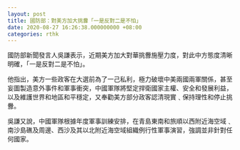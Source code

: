 ```yaml
---
layout: post
title: 國防部：對美方加大挑釁「一是反對二是不怕」
date: 2020-08-27 16:26:38.000000000 +08:00
categories: rthk
---
```


國防部新聞發言人吳謙表示，近期美方加大對華挑釁施壓力度，對此中方態度清晰明確，「一是反對二是不怕」。

他指出，美方一些政客在大選前為了一己私利，極力破壞中美兩國兩軍關係，甚至妄圖製造意外事件和軍事衝突，中國軍隊將堅定捍衛國家主權、安全和發展利益，以及維護世界和地區和平穩定，又奉勸美方部分政客認清現實﹑保持理性和停止挑釁。

吳謙又說，中國軍隊根據年度軍事訓練安排，在青島東南和旅順以西附近海空域﹑南沙島礁及周邊、西沙及其以北附近海空域組織例行性軍事演習，強調並非針對任何國家。

